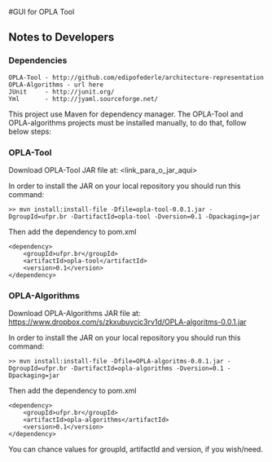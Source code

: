 #GUI for OPLA Tool

## Notes to Developers

### Dependencies

    OPLA-Tool - http://github.com/edipofederle/architecture-representation
    OPLA-Algorithms - url here
    JUnit     - http://junit.org/
    Yml       - http://jyaml.sourceforge.net/

This project use Maven for dependency manager. The OPLA-Tool and OPLA-algorithms projects must be installed manually, to do that, follow below steps:

### OPLA-Tool

Download OPLA-Tool JAR file at: <link_para_o_jar_aqui>

In order to install the JAR on your local repository you should run this command:
   
    >> mvn install:install-file -Dfile=opla-tool-0.0.1.jar -DgroupId=ufpr.br -DartifactId=opla-tool -Dversion=0.1 -Dpackaging=jar
  
Then add the dependency to pom.xml

    <dependency>
        <groupId>ufpr.br</groupId>
        <artifactId>opla-tool</artifactId>
        <version>0.1</version>
    </dependency>

### OPLA-Algorithms

Download OPLA-Algorithms JAR file at: https://www.dropbox.com/s/zkxubuycic3rv1d/OPLA-algoritms-0.0.1.jar

In order to install the JAR on your local repository you should run this command:
    
    >> mvn install:install-file -Dfile=OPLA-algoritms-0.0.1.jar -DgroupId=ufpr.br -DartifactId=opla-algorithms -Dversion=0.1 -Dpackaging=jar
    
Then add the dependency to pom.xml

    <dependency>
        <groupId>ufpr.br</groupId>
        <artifactId>opla-algorithms</artifactId>
        <version>0.1</version>
    </dependency>

You can chance values for groupId, artifactId and version, if you wish/need.
